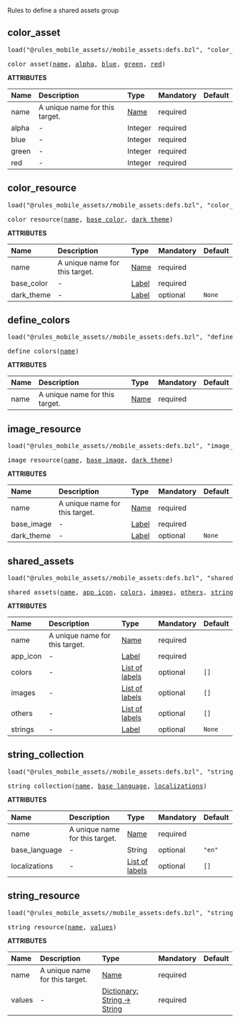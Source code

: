 <!-- Generated with Stardoc: http://skydoc.bazel.build -->

Rules to define a shared assets group

<a id="color_asset"></a>

## color_asset

<pre>
load("@rules_mobile_assets//mobile_assets:defs.bzl", "color_asset")

color_asset(<a href="#color_asset-name">name</a>, <a href="#color_asset-alpha">alpha</a>, <a href="#color_asset-blue">blue</a>, <a href="#color_asset-green">green</a>, <a href="#color_asset-red">red</a>)
</pre>



**ATTRIBUTES**


| Name  | Description | Type | Mandatory | Default |
| :------------- | :------------- | :------------- | :------------- | :------------- |
| <a id="color_asset-name"></a>name |  A unique name for this target.   | <a href="https://bazel.build/concepts/labels#target-names">Name</a> | required |  |
| <a id="color_asset-alpha"></a>alpha |  -   | Integer | required |  |
| <a id="color_asset-blue"></a>blue |  -   | Integer | required |  |
| <a id="color_asset-green"></a>green |  -   | Integer | required |  |
| <a id="color_asset-red"></a>red |  -   | Integer | required |  |


<a id="color_resource"></a>

## color_resource

<pre>
load("@rules_mobile_assets//mobile_assets:defs.bzl", "color_resource")

color_resource(<a href="#color_resource-name">name</a>, <a href="#color_resource-base_color">base_color</a>, <a href="#color_resource-dark_theme">dark_theme</a>)
</pre>



**ATTRIBUTES**


| Name  | Description | Type | Mandatory | Default |
| :------------- | :------------- | :------------- | :------------- | :------------- |
| <a id="color_resource-name"></a>name |  A unique name for this target.   | <a href="https://bazel.build/concepts/labels#target-names">Name</a> | required |  |
| <a id="color_resource-base_color"></a>base_color |  -   | <a href="https://bazel.build/concepts/labels">Label</a> | required |  |
| <a id="color_resource-dark_theme"></a>dark_theme |  -   | <a href="https://bazel.build/concepts/labels">Label</a> | optional |  `None`  |


<a id="define_colors"></a>

## define_colors

<pre>
load("@rules_mobile_assets//mobile_assets:defs.bzl", "define_colors")

define_colors(<a href="#define_colors-name">name</a>)
</pre>



**ATTRIBUTES**


| Name  | Description | Type | Mandatory | Default |
| :------------- | :------------- | :------------- | :------------- | :------------- |
| <a id="define_colors-name"></a>name |  A unique name for this target.   | <a href="https://bazel.build/concepts/labels#target-names">Name</a> | required |  |


<a id="image_resource"></a>

## image_resource

<pre>
load("@rules_mobile_assets//mobile_assets:defs.bzl", "image_resource")

image_resource(<a href="#image_resource-name">name</a>, <a href="#image_resource-base_image">base_image</a>, <a href="#image_resource-dark_theme">dark_theme</a>)
</pre>



**ATTRIBUTES**


| Name  | Description | Type | Mandatory | Default |
| :------------- | :------------- | :------------- | :------------- | :------------- |
| <a id="image_resource-name"></a>name |  A unique name for this target.   | <a href="https://bazel.build/concepts/labels#target-names">Name</a> | required |  |
| <a id="image_resource-base_image"></a>base_image |  -   | <a href="https://bazel.build/concepts/labels">Label</a> | required |  |
| <a id="image_resource-dark_theme"></a>dark_theme |  -   | <a href="https://bazel.build/concepts/labels">Label</a> | optional |  `None`  |


<a id="shared_assets"></a>

## shared_assets

<pre>
load("@rules_mobile_assets//mobile_assets:defs.bzl", "shared_assets")

shared_assets(<a href="#shared_assets-name">name</a>, <a href="#shared_assets-app_icon">app_icon</a>, <a href="#shared_assets-colors">colors</a>, <a href="#shared_assets-images">images</a>, <a href="#shared_assets-others">others</a>, <a href="#shared_assets-strings">strings</a>)
</pre>



**ATTRIBUTES**


| Name  | Description | Type | Mandatory | Default |
| :------------- | :------------- | :------------- | :------------- | :------------- |
| <a id="shared_assets-name"></a>name |  A unique name for this target.   | <a href="https://bazel.build/concepts/labels#target-names">Name</a> | required |  |
| <a id="shared_assets-app_icon"></a>app_icon |  -   | <a href="https://bazel.build/concepts/labels">Label</a> | required |  |
| <a id="shared_assets-colors"></a>colors |  -   | <a href="https://bazel.build/concepts/labels">List of labels</a> | optional |  `[]`  |
| <a id="shared_assets-images"></a>images |  -   | <a href="https://bazel.build/concepts/labels">List of labels</a> | optional |  `[]`  |
| <a id="shared_assets-others"></a>others |  -   | <a href="https://bazel.build/concepts/labels">List of labels</a> | optional |  `[]`  |
| <a id="shared_assets-strings"></a>strings |  -   | <a href="https://bazel.build/concepts/labels">Label</a> | optional |  `None`  |


<a id="string_collection"></a>

## string_collection

<pre>
load("@rules_mobile_assets//mobile_assets:defs.bzl", "string_collection")

string_collection(<a href="#string_collection-name">name</a>, <a href="#string_collection-base_language">base_language</a>, <a href="#string_collection-localizations">localizations</a>)
</pre>



**ATTRIBUTES**


| Name  | Description | Type | Mandatory | Default |
| :------------- | :------------- | :------------- | :------------- | :------------- |
| <a id="string_collection-name"></a>name |  A unique name for this target.   | <a href="https://bazel.build/concepts/labels#target-names">Name</a> | required |  |
| <a id="string_collection-base_language"></a>base_language |  -   | String | optional |  `"en"`  |
| <a id="string_collection-localizations"></a>localizations |  -   | <a href="https://bazel.build/concepts/labels">List of labels</a> | optional |  `[]`  |


<a id="string_resource"></a>

## string_resource

<pre>
load("@rules_mobile_assets//mobile_assets:defs.bzl", "string_resource")

string_resource(<a href="#string_resource-name">name</a>, <a href="#string_resource-values">values</a>)
</pre>



**ATTRIBUTES**


| Name  | Description | Type | Mandatory | Default |
| :------------- | :------------- | :------------- | :------------- | :------------- |
| <a id="string_resource-name"></a>name |  A unique name for this target.   | <a href="https://bazel.build/concepts/labels#target-names">Name</a> | required |  |
| <a id="string_resource-values"></a>values |  -   | <a href="https://bazel.build/rules/lib/dict">Dictionary: String -> String</a> | required |  |


